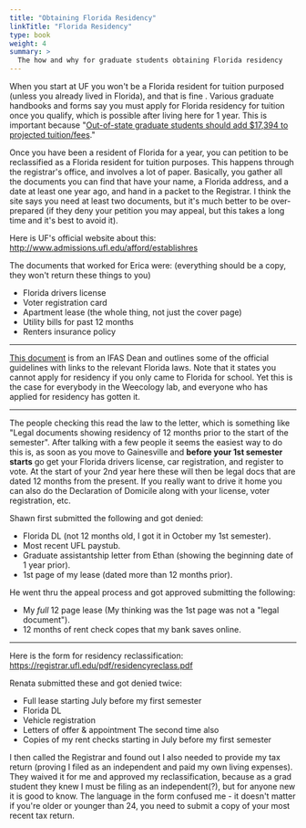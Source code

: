 ```yaml
---
title: "Obtaining Florida Residency"
linkTitle: "Florida Residency"
type: book
weight: 4
summary: >
  The how and why for graduate students obtaining Florida residency
---
```


When you start at UF you won't be a Florida resident for tuition purposed (unless you already lived in Florida), and that is fine . Various graduate handbooks and forms say you must apply for Florida residency for tuition once you qualify, which is possible after living here for 1 year. This is important because "[Out-of-state graduate students should add $17,394 to projected tuition/fees](http://www.sfa.ufl.edu/cost/)."

Once you have been a resident of Florida for a year, you can petition to be reclassified as a Florida resident for tuition purposes.  This happens through the registrar's office, and involves a lot of paper.  Basically, you gather all the documents you can find that have your name, a Florida address, and a date at least one year ago, and hand in a packet to the Registrar.  I think the site says you need at least two documents, but it's much better to be over-prepared (if they deny your petition you may appeal, but this takes a long time and it's best to avoid it).  

Here is UF's official website about this: http://www.admissions.ufl.edu/afford/establishres

The documents that worked for Erica were: (everything should be a copy, they won't return these things to you)
* Florida drivers license
* Voter registration card
* Apartment lease (the whole thing, not just the cover page)
* Utility bills for past 12 months
* Renters insurance policy

---
[This document](https://github.com/weecology/lab-wiki/blob/master/How%20to%20Get%20Reclassified%20as%20a%20Florida%20Resident%20for%20Tuition%20Purposes.pdf) is from an IFAS Dean and outlines some of the official guidelines with links to the relevant Florida laws. Note that it states you cannot apply for residency if you only came to Florida for school. Yet this is the case for everybody in the Weecology lab, and everyone who has applied for residency has gotten it. 

---
The people checking this read the law to the letter, which is something like "Legal documents showing residency of 12 months prior to the start of the semester". After talking with a few people it seems the easiest way to do this is, as soon as you move to Gainesville and **before your 1st semester starts** go get your Florida drivers license, car registration, and register to vote. At the start of your 2nd  year here these will then be legal docs that are dated 12 months from the present.   If you really want to drive it home you can also do the Declaration of Domicile along with your license, voter registration, etc. 

Shawn first submitted the following and got denied:
* Florida DL (not 12 months old, I got it in October my 1st semester).
* Most recent UFL paystub.
* Graduate assistantship letter from Ethan (showing the beginning date of 1 year prior).
* 1st page of my lease (dated more than 12 months prior).  

He went thru the appeal process and got approved submitting the following:  
* My *full* 12 page lease (My thinking was the 1st page was not a "legal document").  
* 12 months of rent check copes that my bank saves online. 

---

Here is the form for residency reclassification: https://registrar.ufl.edu/pdf/residencyreclass.pdf 

Renata submitted these and got denied twice:
* Full lease starting July before my first semester
* Florida DL
* Vehicle registration
* Letters of offer & appointment
The second time also
* Copies of my rent checks starting in July before my first semester

I then called the Registrar and found out I also needed to provide my tax return (proving I filed as an independent and paid my own living expenses). They waived it for me and approved my reclassification, because as a grad student they knew I must be filing as an independent(?), but for anyone new it is good to know. The language in the form confused me - it doesn't matter if you're older or younger than 24, you need to submit a copy of your most recent tax return. 